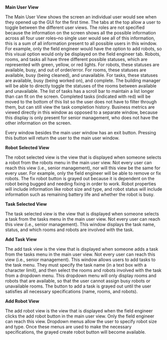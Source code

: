 **Main User View**

The Main User View shows the screen an individual user would see when they opened up the GUI for the first time. The tabs at the top allow a user to toggle between the different user views. The roles are not specified because the information on the screen shows all the possible information across all four user roles–no single user would see all of this information, this is a sum of all information present to all possible users in this window. For example, only the field engineer would have the option to add robots, so this visual option would only be displayed on the field engineer tab. Robots, rooms, and tasks all have three different possible statuses, which are represented with green, yellow, or red lights. For robots, these statuses are available, busy, and out of order/error. For rooms, these statuses are available, busy (being cleaned), and unavailable. For tasks, these statuses are available, busy (being worked on), and complete. The building manager will be able to directly toggle the statuses of the rooms between available and unavailable. The list of tasks has a scroll bar to maintain a list longer than can fit on the screen. Completed tasks (indicated with red) will be moved to the bottom of this list so the user does not have to filter through them, but can still view the task completion history. Business metrics are viewed directly in this window as opposed to a separate window, because this display is only present for senior management, who does not have the other information on the screen.

Every window besides the main user window has an exit button. Pressing this button will return the user to the main user window.

**Robot Selected View**

The robot selected view is the view that is displayed when someone selects a robot from the robots menu in the main user view. Not every user can reach this view (i.e., senior management), nor will this view be the same for every user. For example, only the field engineer will be able to remove or fix robots. The fix robot button is grayed out because it is dependent on the robot being bugged and needing fixing in order to work. Robot properties will include information like robot size and type, and robot status will include information such as remaining battery life and whether the robot is busy. 

**Task Selected View**

The task selected view is the view that is displayed when someone selects a task from the tasks menu in the main user view. Not every user can reach this view (i.e., senior management). This window displays the task name, status, and which rooms and robots are involved with the task. 

**Add Task View**

The add task view is the view that is displayed when someone adds a task from the tasks menu in the main user view. Not every user can reach this view (i.e., senior management). This window allows users to add tasks to the task menu. They must specify the task name (in a text box with a character limit), and then select the rooms and robots involved with the task from a dropdown menu. This dropdown menu will only display rooms and robots that are available, so that the user cannot assign busy robots or unavailable rooms. The button to add a task is grayed out until the user satisfies all necessary specifications (name, rooms, and robots).

**Add Robot View**

The add robot view is the view that is displayed when the field engineer clicks the add robot button in the main user view. Only the field engineer can reach this view. Dropdown menus allow the user to specify robot size and type. Once these menus are used to make the necessary specifications, the grayed create robot button will become available.
